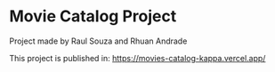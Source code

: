 # Movie Catalog Project

Project made by Raul Souza and Rhuan Andrade

This project is published in: https://movies-catalog-kappa.vercel.app/
